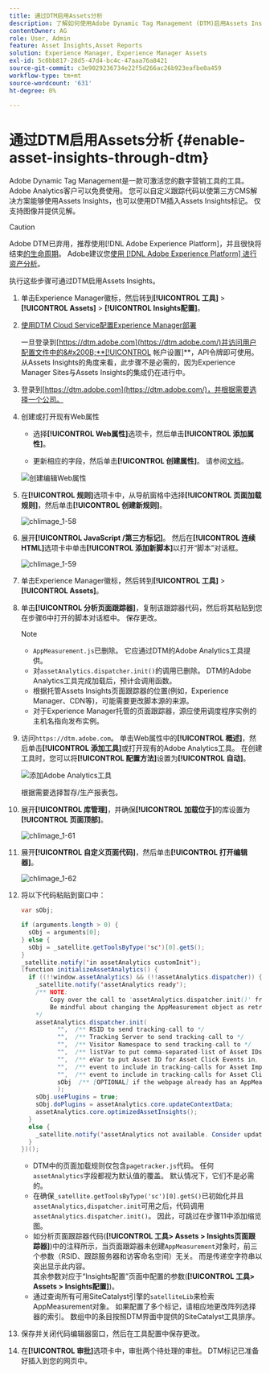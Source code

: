 ```yaml
---
title: 通过DTM启用Assets分析
description: 了解如何使用Adobe Dynamic Tag Management (DTM)启用Assets Insights。
contentOwner: AG
role: User, Admin
feature: Asset Insights,Asset Reports
solution: Experience Manager, Experience Manager Assets
exl-id: 5c0bb817-28d5-47d4-bc4c-47aaa76a8421
source-git-commit: c3e9029236734e22f5d266ac26b923eafbe0a459
workflow-type: tm+mt
source-wordcount: '631'
ht-degree: 0%

---
```


# 通过DTM启用Assets分析 {#enable-asset-insights-through-dtm}

Adobe Dynamic Tag Management是一款可激活您的数字营销工具的工具。 Adobe Analytics客户可以免费使用。 您可以自定义跟踪代码以使第三方CMS解决方案能够使用Assets Insights，也可以使用DTM插入Assets Insights标记。 仅支持图像并提供见解。

>[!CAUTION]
>
>Adobe DTM已弃用，推荐使用[!DNL Adobe Experience Platform]，并且很快将结束[的生命周期](https://medium.com/launch-by-adobe/dtm-plans-for-a-sunset-3c6aab003a6f)。 Adobe建议您[使用 [!DNL Adobe Experience Platform] 进行资产分析](https://experienceleague.adobe.com/docs/experience-manager-learn/assets/advanced/asset-insights-launch-tutorial.html)。

执行这些步骤可通过DTM启用Assets Insights。

1. 单击Experience Manager徽标，然后转到&#x200B;**[!UICONTROL 工具]** > **[!UICONTROL Assets]** > **[!UICONTROL Insights配置]**。
1. [使用DTM Cloud Service配置Experience Manager部署](/help/sites-administering/dtm.md)

   一旦登录到[https://dtm.adobe.com](https://dtm.adobe.com/)并访问用户配置文件中的&#x200B;**[!UICONTROL 帐户设置]**，API令牌即可使用。 从Assets Insights的角度来看，此步骤不是必需的，因为Experience Manager Sites与Assets Insights的集成仍在进行中。

1. 登录到[https://dtm.adobe.com](https://dtm.adobe.com/)，并根据需要选择一个公司。
1. 创建或打开现有Web属性

   * 选择&#x200B;**[!UICONTROL Web属性]**&#x200B;选项卡，然后单击&#x200B;**[!UICONTROL 添加属性]**。

   * 更新相应的字段，然后单击&#x200B;**[!UICONTROL 创建属性]**。 请参阅[文档](https://experienceleague.adobe.com/docs/experience-manager-learn/getting-started-wknd-tutorial-develop/overview.html?lang=zh-Hans)。

   ![创建编辑Web属性](assets/Create-edit-web-property.png)

1. 在&#x200B;**[!UICONTROL 规则]**&#x200B;选项卡中，从导航窗格中选择&#x200B;**[!UICONTROL 页面加载规则]**，然后单击&#x200B;**[!UICONTROL 创建新规则]**。

   ![chlimage_1-58](assets/chlimage_1-194.png)

1. 展开&#x200B;**[!UICONTROL JavaScript /第三方标记]**。 然后在&#x200B;**[!UICONTROL 连续HTML]**&#x200B;选项卡中单击&#x200B;**[!UICONTROL 添加新脚本]**&#x200B;以打开“脚本”对话框。

   ![chlimage_1-59](assets/chlimage_1-195.png)

1. 单击Experience Manager徽标，然后转到&#x200B;**[!UICONTROL 工具]** > **[!UICONTROL Assets]**。
1. 单击&#x200B;**[!UICONTROL 分析页面跟踪器]**，复制该跟踪器代码，然后将其粘贴到您在步骤6中打开的脚本对话框中。 保存更改。

   >[!NOTE]
   >
   >* `AppMeasurement.js`已删除。 它应通过DTM的Adobe Analytics工具提供。
   >* 对`assetAnalytics.dispatcher.init()`的调用已删除。 DTM的Adobe Analytics工具完成加载后，预计会调用函数。
   >* 根据托管Assets Insights页面跟踪器的位置(例如，Experience Manager、CDN等)，可能需要更改脚本源的来源。
   >* 对于Experience Manager托管的页面跟踪器，源应使用调度程序实例的主机名指向发布实例。

1. 访问`https://dtm.adobe.com`。 单击Web属性中的&#x200B;**[!UICONTROL 概述]**，然后单击&#x200B;**[!UICONTROL 添加工具]**&#x200B;或打开现有的Adobe Analytics工具。 在创建工具时，您可以将&#x200B;**[!UICONTROL 配置方法]**&#x200B;设置为&#x200B;**[!UICONTROL 自动]**。

   ![添加Adobe Analytics工具](assets/Add-Adobe-Analytics-Tool.png)

   根据需要选择暂存/生产报表包。

1. 展开&#x200B;**[!UICONTROL 库管理]**，并确保&#x200B;**[!UICONTROL 加载位于]**&#x200B;的库设置为&#x200B;**[!UICONTROL 页面顶部]**。

   ![chlimage_1-61](assets/chlimage_1-197.png)

1. 展开&#x200B;**[!UICONTROL 自定义页面代码]**，然后单击&#x200B;**[!UICONTROL 打开编辑器]**。

   ![chlimage_1-62](assets/chlimage_1-198.png)

1. 将以下代码粘贴到窗口中：

   ```Java
   var sObj;
   
   if (arguments.length > 0) {
     sObj = arguments[0];
   } else {
     sObj = _satellite.getToolsByType('sc')[0].getS();
   }
   _satellite.notify('in assetAnalytics customInit');
   (function initializeAssetAnalytics() {
     if ((!!window.assetAnalytics) && (!!assetAnalytics.dispatcher)) {
       _satellite.notify('assetAnalytics ready');
       /** NOTE:
           Copy over the call to 'assetAnalytics.dispatcher.init()' from Assets Pagetracker
           Be mindful about changing the AppMeasurement object as retrieved above.
       */
       assetAnalytics.dispatcher.init(
             "",  /** RSID to send tracking-call to */
             "",  /** Tracking Server to send tracking-call to */
             "",  /** Visitor Namespace to send tracking-call to */
             "",  /** listVar to put comma-separated-list of Asset IDs for Asset Impression Events in tracking-call, for example, 'listVar1' */
             "",  /** eVar to put Asset ID for Asset Click Events in, for example, 'eVar3' */
             "",  /** event to include in tracking-calls for Asset Impression Events, for example, 'event8' */
             "",  /** event to include in tracking-calls for Asset Click Events, for example, 'event7' */
             sObj  /** [OPTIONAL] if the webpage already has an AppMeasurement object, include the object here. If unspecified, Pagetracker Core shall create its own AppMeasurement object */
             );
       sObj.usePlugins = true;
       sObj.doPlugins = assetAnalytics.core.updateContextData;
       assetAnalytics.core.optimizedAssetInsights();
     }
     else {
       _satellite.notify('assetAnalytics not available. Consider updating the Custom Page Code', 4);
     }
   })();
   ```

   * DTM中的页面加载规则仅包含`pagetracker.js`代码。 任何`assetAnalytics`字段都视为默认值的覆盖。 默认情况下，它们不是必需的。
   * 在确保`_satellite.getToolsByType('sc')[0].getS()`已初始化并且`assetAnalytics,dispatcher.init`可用之后，代码调用`assetAnalytics.dispatcher.init()`。 因此，可跳过在步骤11中添加缩览图。
   * 如分析页面跟踪器代码(**[!UICONTROL 工具> Assets > Insights页面跟踪器]**)中的注释所示，当页面跟踪器未创建`AppMeasurement`对象时，前三个参数（RSID、跟踪服务器和访客命名空间）无关。 而是传递空字符串以突出显示此内容。\
     其余参数对应于“Insights配置”页面中配置的参数(**[!UICONTROL 工具> Assets > Insights配置]**)。
   * 通过查询所有可用SiteCatalyst引擎的`satelliteLib`来检索AppMeasurement对象。 如果配置了多个标记，请相应地更改阵列选择器的索引。 数组中的条目按照DTM界面中提供的SiteCatalyst工具排序。

1. 保存并关闭代码编辑器窗口，然后在工具配置中保存更改。
1. 在&#x200B;**[!UICONTROL 审批]**&#x200B;选项卡中，审批两个待处理的审批。 DTM标记已准备好插入到您的网页中。
